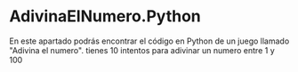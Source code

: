 # AdivinaElNumero.Python
En este apartado podrás encontrar el código en Python de un juego llamado "Adivina el numero". tienes 10 intentos para adivinar un numero entre 1 y 100
